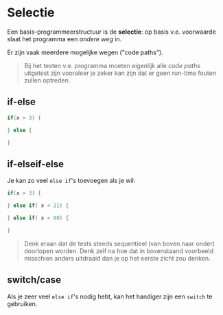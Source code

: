# Selectie

Een basis-programmeerstructuur is de **selectie**:
op basis v.e. voorwaarde slaat het programma een *andere weg* in.

Er zijn vaak meerdere mogelijke wegen ("code paths").

> Bij het testen v.e. programma moeten eigenlijk alle *code paths* uitgetest
zijn vooraleer je zeker kan zijn dat er geen run-time fouten zullen optreden.



## if-else

```cs
if(x > 3) {

} else {

}
```



## if-elseif-else

Je kan zo veel `else if`'s toevoegen als je wil:

```cs
if(x > 3) {

} else if( x < 21) {

} else if( x < 80) {

}
```

> Denk eraan dat de tests steeds sequentieel (van boven naar onder) doorlopen
> worden. Denk zelf na hoe dat in bovenstaand voorbeeld misschien anders
> uitdraaid dan je op het eerste zicht zou denken.


## switch/case

Als je zeer veel `else if`'s nodig hebt, kan het handiger zijn een
`switch` te gebruiken.


